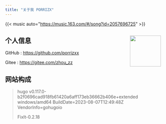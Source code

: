 ```yaml
---
title: "关于我 PORRIZX"
---
```


[//]: # ({{< music url="/music/spiral.mp3" name=spiral artist=LONGMAN cover="/images/spiral.jpg" >}})

{{< music auto="https://music.163.com/#/song?id=2057696725" >}}

## 个人信息 <img src="https://blog.porrizx.cc:7103/data/blog-img/logo.png" align='right' style="height:100px"/>

GitHub : https://github.com/porrizxx

Gitee : https://gitee.com/zhou_zz

## 网站构成

> hugo v0.117.0-b2f0696cad918fb61420a6aff173eb36662b406e+extended windows/amd64 BuildDate=2023-08-07T12:49:48Z
> VendorInfo=gohugoio
>
> FixIt-0.2.18
